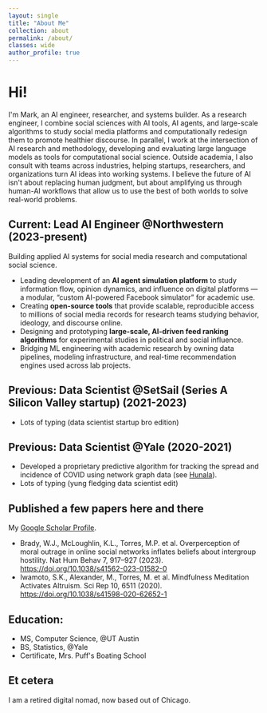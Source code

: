 ```yaml
---
layout: single
title: "About Me"
collection: about
permalink: /about/
classes: wide
author_profile: true
---
```


# Hi!

  I'm Mark, an AI engineer, researcher, and systems builder. As a research engineer, I combine social sciences with AI tools, AI agents, and large-scale algorithms to study social media platforms and computationally redesign them to promote healthier discourse.
  In parallel, I work at the intersection of AI research and methodology, developing and evaluating large language models as tools for computational social science. Outside academia,
  I also consult with teams across industries, helping startups, researchers, and organizations turn AI ideas into working systems.
  I believe the future of AI isn't about replacing human judgment, but about amplifying us through human-AI workflows that allow us to use the best of both worlds to solve real-world problems.

## Current: Lead AI Engineer @Northwestern (2023-present)

Building applied AI systems for social media research and computational social science.

- Leading development of an **AI agent simulation platform** to study information flow, opinion dynamics, and influence on digital platforms — a modular, “custom AI-powered Facebook simulator” for academic use.  
- Creating **open-source tools** that provide scalable, reproducible access to millions of social media records for research teams studying behavior, ideology, and discourse online.  
- Designing and prototyping **large-scale, AI-driven feed ranking algorithms** for experimental studies in political and social influence.  
- Bridging ML engineering with academic research by owning data pipelines, modeling infrastructure, and real-time recommendation engines used across lab projects.

## Previous: Data Scientist @SetSail (Series A Silicon Valley startup) (2021-2023)

- Lots of typing (data scientist startup bro edition)

## Previous: Data Scientist @Yale (2020-2021)

- Developed a proprietary predictive algorithm for tracking the spread and incidence of COVID using network graph data (see [Hunala](https://iid.yale.edu/hunala/hunala.md/)).
- Lots of typing (yung fledging data scientist edit)

## Published a few papers here and there

My [Google Scholar Profile](https://scholar.google.com/citations?user=d7CzCRMAAAAJ&hl=en).
- Brady, W.J., McLoughlin, K.L., Torres, M.P. et al. Overperception of moral outrage in online social networks inflates beliefs about intergroup hostility. Nat Hum Behav 7, 917–927 (2023). https://doi.org/10.1038/s41562-023-01582-0
- Iwamoto, S.K., Alexander, M., Torres, M. et al. Mindfulness Meditation Activates Altruism. Sci Rep 10, 6511 (2020). https://doi.org/10.1038/s41598-020-62652-1

## Education:
- MS, Computer Science, @UT Austin
- BS, Statistics, @Yale
- Certificate, Mrs. Puff's Boating School

## Et cetera
I am a retired digital nomad, now based out of Chicago.
